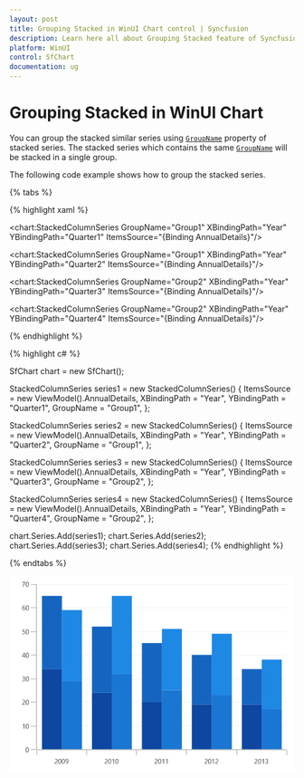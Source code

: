 ```yaml
---
layout: post
title: Grouping Stacked in WinUI Chart control | Syncfusion
description: Learn here all about Grouping Stacked feature of Syncfusion WinUI Chart(SfChart) control and more details.
platform: WinUI
control: SfChart
documentation: ug
---
```


# Grouping Stacked in WinUI Chart

You can group the stacked similar series using [`GroupName`](https://help.syncfusion.com/cr/winui/Syncfusion.UI.Xaml.Charts.StackedSeriesBase.html#Syncfusion_UI_Xaml_Charts_StackedSeriesBase_GroupName) property of stacked series. The stacked series which contains the same [`GroupName`](https://help.syncfusion.com/cr/winui/Syncfusion.UI.Xaml.Charts.StackedSeriesBase.html#Syncfusion_UI_Xaml_Charts_StackedSeriesBase_GroupName) will be stacked in a single group.

The following code example shows how to group the stacked series.

{% tabs %}

{% highlight xaml %}

<chart:StackedColumnSeries GroupName="Group1" XBindingPath="Year" 
         YBindingPath="Quarter1" ItemsSource="{Binding AnnualDetails}"/>

<chart:StackedColumnSeries GroupName="Group1" XBindingPath="Year" 
          YBindingPath="Quarter2" ItemsSource="{Binding AnnualDetails}"/>

<chart:StackedColumnSeries GroupName="Group2" XBindingPath="Year"
          YBindingPath="Quarter3" ItemsSource="{Binding AnnualDetails}"/>

<chart:StackedColumnSeries GroupName="Group2" XBindingPath="Year"
          YBindingPath="Quarter4" ItemsSource="{Binding AnnualDetails}"/>

{% endhighlight %}

{% highlight c# %}

SfChart chart = new SfChart();

StackedColumnSeries series1 = new StackedColumnSeries()
{
    ItemsSource = new ViewModel().AnnualDetails,
    XBindingPath = "Year",
    YBindingPath = "Quarter1",
    GroupName = "Group1",
};

StackedColumnSeries series2 = new StackedColumnSeries()
{
    ItemsSource = new ViewModel().AnnualDetails,
    XBindingPath = "Year",
    YBindingPath = "Quarter2",
    GroupName = "Group1",
};

StackedColumnSeries series3 = new StackedColumnSeries()
{
    ItemsSource = new ViewModel().AnnualDetails,
    XBindingPath = "Year",
    YBindingPath = "Quarter3",
    GroupName = "Group2",
};

StackedColumnSeries series4 = new StackedColumnSeries()
{
    ItemsSource = new ViewModel().AnnualDetails,
    XBindingPath = "Year",
    YBindingPath = "Quarter4",
    GroupName = "Group2",
};

chart.Series.Add(series1);
chart.Series.Add(series2);
chart.Series.Add(series3);
chart.Series.Add(series4);
{% endhighlight %}

{% endtabs %}

![Grouping of stacked series in WinUI Chart](Series_images/groupingstacked.png)
